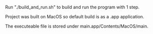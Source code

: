 Run "./build_and_run.sh" to build and run the program with 1 step.

Project was built on MacOS so default build is as a .app application.

The executeable file is stored under main.app/Contents/MacOS/main.

